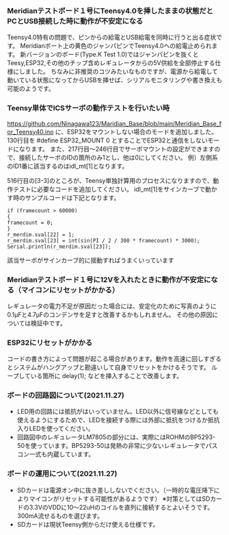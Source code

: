 ### Meridianテストボード１号にTeensy4.0を挿したままの状態だとPCとUSB接続した時に動作が不安定になる
Teensy4.0特有の問題で、ピンからの給電とUSB給電を同時に行うと出る症状です。
Meridianボート上の黄色のジャンパピンでTeensy4.0への給電止められます。
新バージョンのボード(Type.K Test 1.0)ではジャンパピンを抜くとTeesy,ESP32,その他のチップ含めレギュレータからの5V供給を全部停止する仕様にしました。
ちなみに非推奨のコツみたいなものですが、電源から給電して動いている状態になってからUSBを挿せば、シリアルモニタリングや書き換えも可能のようです。

### Teensy単体でICSサーボの動作テストを行いたい時
https://github.com/Ninagawa123/Maridian_Base/blob/main/Meridian_Base_for_Teensy40.ino
に、ESP32をマウントしない場合のモードを追加しました。
130行目を #define ESP32_MOUNT 0 とすることでESP32と通信をしないモードになります。
また、217行目〜246行目でサーボマウントの設定ができますので、接続したサーボのIDの箇所のみ1とし、他は0にしてください。
例）左側系のID1番に該当するのはidl_mt[1]となります。

516行目の[3-3]のところが、Teensy単独計算用のプロセスになりますので、動作テストに必要なコードを追加してください。
idl_mt[1]をサインカーブで動かす時のサンプルコードは下記となります。
```
if (framecount > 60000) 
{ 
framecount = 0; 
}
r_merdim.sval[22] = 1;
r_merdim.sval[23] = int(sin(PI / 2 / 300 * framecount) * 3000);
Serial.println(r_merdim.sval[23]);
```
該当サーボがサインカーブ的に揺動すればうまくいっています

### Meridianテストボード１号に12Vを入れたときに動作が不安定になる（マイコンにリセットがかかる）
レギュレータの電力不足が原因だった場合には、安定化のために写真のように0.1μFと4.7μFのコンデンサを足すと改善するかもしれません。
その他の原因については検証中です。

### ESP32にリセットがかかる
コードの書き方によって問題が起こる場合があります。動作を高速に回しすぎるとシステムがハングアップと勘違いして自身でリセットをかけるそうです。
ループしている箇所に delay(1); などを挿入することで改善します。

### ボードの回路図について(2021.11.27)
* LED用の回路には抵抗がはいっていません。LED以外に信号線などとしても使えるようにするためで、LEDを接続する際には外部に抵抗をつけるか抵抗入りLEDを使ってください。
* 回路図中のレギュレータLM7805の部分には、実際にはROHMのBP5293-50を使っています。BP5293-50は発熱の非常に少ないレギュレータでパスコン一式も内蔵しています。

### ボードの運用について(2021.11.27)
* SDカードは電源オン中に抜き差ししないでください。（一時的な電圧降下によりマイコンがリセットする可能性があるようです）
※対策としてはSDカードの3.3VのVDDに10〜22uHのコイルを直列に接続するとよいそうです。300mA流せるものを選びます。
* SDカードは現状Teensy側からだけ使える仕様です。
